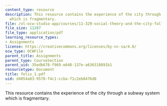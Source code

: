 ```yaml
---
content_type: resource
description: This resource contains the experience of the city through a subway system
  which is fragmentary.
file: /ol-ocw-studio-app/courses/11-329-social-theory-and-the-city-fall-2005/d4054a039570f4c1ccbaf1c2eb8476d8_felix_1.pdf
file_size: 11287
file_type: application/pdf
learning_resource_types:
- Assignments
license: https://creativecommons.org/licenses/by-nc-sa/4.0/
ocw_type: OCWFile
parent_title: Assignments
parent_type: CourseSection
parent_uid: 35edb678-f969-e648-137e-a636318891b1
resourcetype: Document
title: felix_1.pdf
uid: d4054a03-9570-f4c1-ccba-f1c2eb8476d8
---
```

This resource contains the experience of the city through a subway system which is fragmentary.